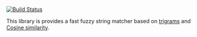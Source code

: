 [![Build Status](https://dev.azure.com/motis-project/guess/_apis/build/status/motis-project.guess?branchName=master)](https://dev.azure.com/motis-project/guess/_build/latest?definitionId=1&branchName=master)

This library is provides a fast fuzzy string matcher based on [trigrams](http://en.wikipedia.org/wiki/Trigram) and [Cosine similarity](http://en.wikipedia.org/wiki/Cosine_similarity).
